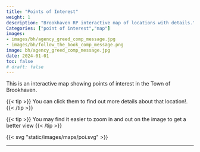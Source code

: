 ```yaml
---
title: "Points of Interest"
weight: 1
description: "Brookhaven RP interactive map of locations with details."
Categories: ["point of interest","map"]
images: 
- images/bh/agency_greed_comp_message.jpg
- images/bh/follow_the_book_comp_message.png
image: bh/agency_greed_comp_message.jpg
date: 2024-01-01
toc: false
# draft: false
--- 
```



This is an interactive map showing points of interest in the Town of Brookhaven. 

{{< tip >}}
You can click them to find out more details about that location!.
{{< /tip >}}

{{< tip >}}
You may find it easier to zoom in and out on the image to get a better view
{{< /tip >}}

{{< svg "static/images/maps/poi.svg" >}}

---
